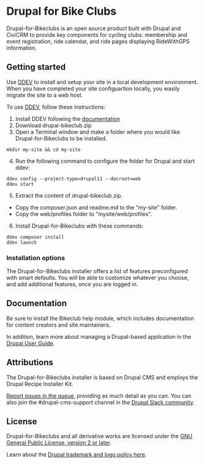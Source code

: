 # Drupal for Bike Clubs

Drupal-for-Bikeclubs is an open source product built with Drupal and CiviCRM to provide key components for cycling clubs: membership and event registration, ride calendar, and ride pages displaying RideWithGPS information.

## Getting started

Use [DDEV](https://ddev.com) to install and setup your site in a local development environment. When you have completed your site configuartion locally, you wasily migrate the site to a web host.

To use [DDEV](https://ddev.com), follow these instructions:

1. Install DDEV following the [documentation](https://ddev.com/get-started/)
2. Download drupal-bikeclub.zip 
3. Open a Terminal window and make a folder where you would like Drupal-for-Bikeclubs to be installed. 
```shell
mkdir my-site && cd my-site
```
4. Run the following command to configure the folder for Drupal and start ddev:
```shell
ddev config --project-type=drupal11 --docroot=web
ddev start
```

5. Extract the content of drupal-bikeclub.zip. 
- Copy the composer.json and readme.md to the "my-site" folder.
- Copy the web/profiles folder to "mysite/web/profiles".

6. Install Drupal-for-Bikeclubs with these commands:
```shell
ddev composer install
ddev launch
```

### Installation options

The Drupal-for-Bikeclubs installer offers a list of features preconfigured with smart defaults. You will be able to customize whatever you choose, and add additional features, once you are logged in.

## Documentation

Be sure to install the Bikeclub help module, which includes documentation for content creators and site maintainers.

In addition, learn more about managing a Drupal-based application in the [Drupal User Guide](https://www.drupal.org/docs/user_guide/en/index.html).

## Attributions

The Drupal-for-Bikeclubs installer is based on Drupal CMS and employs the Drupal Recipe Installer Kit.

[Report issues in the queue](https://drupal.org/node/add/project-issue/drupal_cms), providing as much detail as you can. You can also join the #drupal-cms-support channel in the [Drupal Slack community](https://www.drupal.org/slack).

## License

Drupal-for-Bikeclubs and all derivative works are licensed under the [GNU General Public License, version 2 or later](http://www.gnu.org/licenses/old-licenses/gpl-2.0.html).

Learn about the [Drupal trademark and logo policy here](https://www.drupal.com/trademark).
